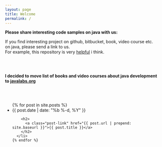 ```yaml
---
layout: page
title: Welcome
permalink: /
---
```


**Please share interesting code samples on java with us:**

If you find interesting project on github, bitbucket, book, video course etc. on java, please send a link to us.  
For example, this repository is very <a href="https://github.com/iluwatar/java-design-patterns">helpful</a> i think.

<br/><br/>


**I decided to move list of books and video courses about java development to <a href="http://javalabs.org/">javalabs.org</a>**




<br/><br/>

<div class="home">

  <ul class="post-list">
    {% for post in site.posts %}
      <li>
        <span class="post-meta">{{ post.date | date: "%b %-d, %Y" }}</span>

        <h2>
          <a class="post-link" href="{{ post.url | prepend: site.baseurl }}">{{ post.title }}</a>
        </h2>
      </li>
    {% endfor %}
  </ul>


</div>
